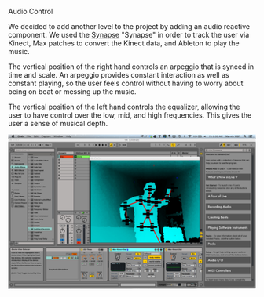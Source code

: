 Audio Control

We decided to add another level to the project by adding an audio reactive component.  We used the [Synapse](http://synapsekinect.tumblr.com/post/6307790318/synapse-for-kinect) "Synapse" in order to track the user via Kinect, Max patches to convert the Kinect data, and Ableton to play the music. 

The vertical position of the right hand controls an arpeggio that is synced in time and scale.  An arpeggio provides constant interaction as well as constant playing, so the user feels control without having to worry about being on beat or messing up the music.

The vertical position of the left hand controls the equalizer, allowing the user to have control over the low, mid, and high frequencies. This gives the user a sense of musical depth.

![AbletonSynapse](../project_images/ableton-synapse.jpg?raw=true "AbletonSynapse")




